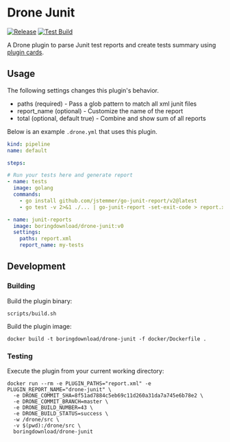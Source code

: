 # Drone Junit

[![Release](https://github.com/rohit-gohri/drone-junit/actions/workflows/release.yaml/badge.svg)](https://github.com/rohit-gohri/drone-junit/actions/workflows/release.yaml)
[![Test Build](https://cloud.drone.io/api/badges/rohit-gohri/drone-junit/status.svg?ref=refs/heads/main)](https://cloud.drone.io/rohit-gohri/drone-junit)

A Drone plugin to parse Junit test reports and create tests summary using [plugin cards](https://docs.drone.io/plugins/adaptive_cards/).

## Usage

The following settings changes this plugin's behavior.

* paths (required) - Pass a glob pattern to match all xml junit files
* report_name (optional) - Customize the name of the report
* total (optional, default true) - Combine and show sum of all reports

Below is an example `.drone.yml` that uses this plugin.

```yaml
kind: pipeline
name: default

steps:

# Run your tests here and generate report
- name: tests
  image: golang
  commands:
    - go install github.com/jstemmer/go-junit-report/v2@latest
    - go test -v 2>&1 ./... | go-junit-report -set-exit-code > report.xml

- name: junit-reports
  image: boringdownload/drone-junit:v0
  settings:
    paths: report.xml
    report_name: my-tests
```

## Development

### Building

Build the plugin binary:

```text
scripts/build.sh
```

Build the plugin image:

```text
docker build -t boringdownload/drone-junit -f docker/Dockerfile .
```

### Testing

Execute the plugin from your current working directory:

```text
docker run --rm -e PLUGIN_PATHS="report.xml" -e PLUGIN_REPORT_NAME="drone-junit" \
  -e DRONE_COMMIT_SHA=8f51ad7884c5eb69c11d260a31da7a745e6b78e2 \
  -e DRONE_COMMIT_BRANCH=master \
  -e DRONE_BUILD_NUMBER=43 \
  -e DRONE_BUILD_STATUS=success \
  -w /drone/src \
  -v $(pwd):/drone/src \
  boringdownload/drone-junit
```
